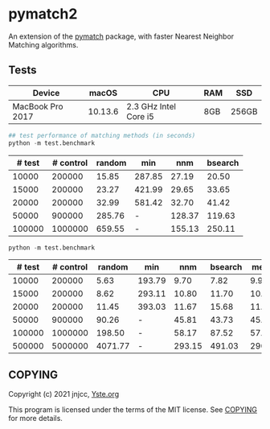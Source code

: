 pymatch2
=====================
An extension of the [pymatch](https://github.com/benmiroglio/pymatch) package,
with faster Nearest Neighbor Matching algorithms.

Tests
---------
| Device           |   macOS | CPU                   | RAM | SSD   |
|------------------|---------|-----------------------|-----|-------|
| MacBook Pro 2017 | 10.13.6 | 2.3 GHz Intel Core i5 | 8GB | 256GB |

```python
## test performance of matching methods (in seconds)
python -m test.benchmark
```

| # test | # control | random |    min |    nnm | bsearch |
|--------|-----------|--------|--------|--------|---------|
|  10000 |    200000 |  15.85 | 287.85 |  27.19 |   20.50 |
|  15000 |    200000 |  23.27 | 421.99 |  29.65 |   33.65 |
|  20000 |    200000 |  32.99 | 581.42 |  32.70 |   41.42 |
|  50000 |    900000 | 285.76 |      - | 128.37 |  119.63 |
| 100000 |   1000000 | 659.55 |      - | 155.13 |  250.11 |

```python
python -m test.benchmark
```

| # test | # control |  random | min    |    nnm | bsearch |  merge |
|--------|-----------|---------|--------|--------|---------|--------|
|  10000 |    200000 |    5.63 | 193.79 |   9.70 |    7.82 |   9.91 |
|  15000 |    200000 |    8.62 | 293.11 |  10.80 |   11.70 |  10.73 |
|  20000 |    200000 |   11.45 | 393.03 |  11.67 |   15.68 |  11.63 |
|  50000 |    900000 |   90.26 |      - |  45.81 |   43.73 |  45.39 |
| 100000 |   1000000 |  198.50 |      - |  58.17 |   87.52 |  57.92 |
| 500000 |   5000000 | 4071.77 |      - | 293.15 |  491.03 | 290.33 |

COPYING
---------
Copyright (c) 2021 jnjcc, [Yste.org](http://www.yste.org)

This program is licensed under the terms of the MIT license. See [COPYING](COPYING)
for more details.

